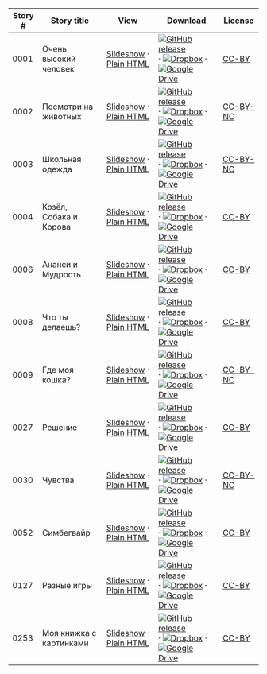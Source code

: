 Story # | Story title | View | Download | License
-------- | -----------  |:-------:| ---------------- | -------
0001 | Очень высокий человек | <a href="https://global-asp.github.io/stories/ru/0001_очень-высокий-человек_slides.html" target="_blank">Slideshow</a> · [Plain HTML](https://global-asp.github.io/stories/ru/0001_очень-высокий-человек.html) | [![GitHub release](https://cloud.githubusercontent.com/assets/9295750/9483128/0e089e5e-4b51-11e5-98ca-6da5cef156a7.png "GitHub release")]() · [![Dropbox](https://cloud.githubusercontent.com/assets/9295750/10150606/3f5ae2dc-65f5-11e5-8f63-841c51cc1cde.png "Dropbox")](https://www.dropbox.com/s/8gghcg1a3m2sk7k/ru.zip) · [![Google Drive](https://cloud.githubusercontent.com/assets/9295750/9473522/1d6fdde4-4b10-11e5-98f5-aa6c6b04a08e.png "Google Drive")](https://drive.google.com/open?id=0B59ZADK9EsbsQmg3dXhpTjFYQ3c) | [CC-BY](https://creativecommons.org/licenses/by/3.0/)
0002 | Посмотри на животных | <a href="https://global-asp.github.io/stories/ru/0002_посмотри-на-животных_slides.html" target="_blank">Slideshow</a> · [Plain HTML](https://global-asp.github.io/stories/ru/0002_посмотри-на-животных.html) | [![GitHub release](https://cloud.githubusercontent.com/assets/9295750/9483128/0e089e5e-4b51-11e5-98ca-6da5cef156a7.png "GitHub release")]() · [![Dropbox](https://cloud.githubusercontent.com/assets/9295750/10150606/3f5ae2dc-65f5-11e5-8f63-841c51cc1cde.png "Dropbox")](https://www.dropbox.com/s/8gghcg1a3m2sk7k/ru.zip) · [![Google Drive](https://cloud.githubusercontent.com/assets/9295750/9473522/1d6fdde4-4b10-11e5-98f5-aa6c6b04a08e.png "Google Drive")](https://drive.google.com/open?id=0B59ZADK9EsbsQmg3dXhpTjFYQ3c) | [CC-BY-NC](http://creativecommons.org/licenses/by-nc/3.0/)
0003 | Школьная одежда | <a href="https://global-asp.github.io/stories/ru/0003_школьная-одежда_slides.html" target="_blank">Slideshow</a> · [Plain HTML](https://global-asp.github.io/stories/ru/0003_школьная-одежда.html) | [![GitHub release](https://cloud.githubusercontent.com/assets/9295750/9483128/0e089e5e-4b51-11e5-98ca-6da5cef156a7.png "GitHub release")]() · [![Dropbox](https://cloud.githubusercontent.com/assets/9295750/10150606/3f5ae2dc-65f5-11e5-8f63-841c51cc1cde.png "Dropbox")](https://www.dropbox.com/s/8gghcg1a3m2sk7k/ru.zip) · [![Google Drive](https://cloud.githubusercontent.com/assets/9295750/9473522/1d6fdde4-4b10-11e5-98f5-aa6c6b04a08e.png "Google Drive")](https://drive.google.com/open?id=0B59ZADK9EsbsQmg3dXhpTjFYQ3c) | [CC-BY-NC](http://creativecommons.org/licenses/by-nc/3.0/)
0004 | Козёл, Собака и Корова | <a href="https://global-asp.github.io/stories/ru/0004_козёл-собака-и-корова_slides.html" target="_blank">Slideshow</a> · [Plain HTML](https://global-asp.github.io/stories/ru/0004_козёл-собака-и-корова.html) | [![GitHub release](https://cloud.githubusercontent.com/assets/9295750/9483128/0e089e5e-4b51-11e5-98ca-6da5cef156a7.png "GitHub release")]() · [![Dropbox](https://cloud.githubusercontent.com/assets/9295750/10150606/3f5ae2dc-65f5-11e5-8f63-841c51cc1cde.png "Dropbox")](https://www.dropbox.com/s/8gghcg1a3m2sk7k/ru.zip) · [![Google Drive](https://cloud.githubusercontent.com/assets/9295750/9473522/1d6fdde4-4b10-11e5-98f5-aa6c6b04a08e.png "Google Drive")](https://drive.google.com/open?id=0B59ZADK9EsbsQmg3dXhpTjFYQ3c) | [CC-BY](https://creativecommons.org/licenses/by/3.0/)
0006 | Ананси и Мудрость | <a href="https://global-asp.github.io/stories/ru/0006_ананси-и-мудрость_slides.html" target="_blank">Slideshow</a> · [Plain HTML](https://global-asp.github.io/stories/ru/0006_ананси-и-мудрость.html) | [![GitHub release](https://cloud.githubusercontent.com/assets/9295750/9483128/0e089e5e-4b51-11e5-98ca-6da5cef156a7.png "GitHub release")]() · [![Dropbox](https://cloud.githubusercontent.com/assets/9295750/10150606/3f5ae2dc-65f5-11e5-8f63-841c51cc1cde.png "Dropbox")](https://www.dropbox.com/s/8gghcg1a3m2sk7k/ru.zip) · [![Google Drive](https://cloud.githubusercontent.com/assets/9295750/9473522/1d6fdde4-4b10-11e5-98f5-aa6c6b04a08e.png "Google Drive")](https://drive.google.com/open?id=0B59ZADK9EsbsQmg3dXhpTjFYQ3c) | [CC-BY](https://creativecommons.org/licenses/by/3.0/)
0008 | Что ты делаешь? | <a href="https://global-asp.github.io/stories/ru/0008_что-ты-делаешь_slides.html" target="_blank">Slideshow</a> · [Plain HTML](https://global-asp.github.io/stories/ru/0008_что-ты-делаешь.html) | [![GitHub release](https://cloud.githubusercontent.com/assets/9295750/9483128/0e089e5e-4b51-11e5-98ca-6da5cef156a7.png "GitHub release")]() · [![Dropbox](https://cloud.githubusercontent.com/assets/9295750/10150606/3f5ae2dc-65f5-11e5-8f63-841c51cc1cde.png "Dropbox")](https://www.dropbox.com/s/8gghcg1a3m2sk7k/ru.zip) · [![Google Drive](https://cloud.githubusercontent.com/assets/9295750/9473522/1d6fdde4-4b10-11e5-98f5-aa6c6b04a08e.png "Google Drive")](https://drive.google.com/open?id=0B59ZADK9EsbsQmg3dXhpTjFYQ3c) | [CC-BY](https://creativecommons.org/licenses/by/3.0/)
0009 | Где моя кошка? | <a href="https://global-asp.github.io/stories/ru/0009_где-моя-кошка_slides.html" target="_blank">Slideshow</a> · [Plain HTML](https://global-asp.github.io/stories/ru/0009_где-моя-кошка.html) | [![GitHub release](https://cloud.githubusercontent.com/assets/9295750/9483128/0e089e5e-4b51-11e5-98ca-6da5cef156a7.png "GitHub release")]() · [![Dropbox](https://cloud.githubusercontent.com/assets/9295750/10150606/3f5ae2dc-65f5-11e5-8f63-841c51cc1cde.png "Dropbox")](https://www.dropbox.com/s/8gghcg1a3m2sk7k/ru.zip) · [![Google Drive](https://cloud.githubusercontent.com/assets/9295750/9473522/1d6fdde4-4b10-11e5-98f5-aa6c6b04a08e.png "Google Drive")](https://drive.google.com/open?id=0B59ZADK9EsbsQmg3dXhpTjFYQ3c) | [CC-BY-NC](http://creativecommons.org/licenses/by-nc/3.0/)
0027 | Решение | <a href="https://global-asp.github.io/stories/ru/0027_решение_slides.html" target="_blank">Slideshow</a> · [Plain HTML](https://global-asp.github.io/stories/ru/0027_решение.html) | [![GitHub release](https://cloud.githubusercontent.com/assets/9295750/9483128/0e089e5e-4b51-11e5-98ca-6da5cef156a7.png "GitHub release")]() · [![Dropbox](https://cloud.githubusercontent.com/assets/9295750/10150606/3f5ae2dc-65f5-11e5-8f63-841c51cc1cde.png "Dropbox")](https://www.dropbox.com/s/8gghcg1a3m2sk7k/ru.zip) · [![Google Drive](https://cloud.githubusercontent.com/assets/9295750/9473522/1d6fdde4-4b10-11e5-98f5-aa6c6b04a08e.png "Google Drive")](https://drive.google.com/open?id=0B59ZADK9EsbsQmg3dXhpTjFYQ3c) | [CC-BY](https://creativecommons.org/licenses/by/3.0/)
0030 | Чувства | <a href="https://global-asp.github.io/stories/ru/0030_чувства_slides.html" target="_blank">Slideshow</a> · [Plain HTML](https://global-asp.github.io/stories/ru/0030_чувства.html) | [![GitHub release](https://cloud.githubusercontent.com/assets/9295750/9483128/0e089e5e-4b51-11e5-98ca-6da5cef156a7.png "GitHub release")]() · [![Dropbox](https://cloud.githubusercontent.com/assets/9295750/10150606/3f5ae2dc-65f5-11e5-8f63-841c51cc1cde.png "Dropbox")](https://www.dropbox.com/s/8gghcg1a3m2sk7k/ru.zip) · [![Google Drive](https://cloud.githubusercontent.com/assets/9295750/9473522/1d6fdde4-4b10-11e5-98f5-aa6c6b04a08e.png "Google Drive")](https://drive.google.com/open?id=0B59ZADK9EsbsQmg3dXhpTjFYQ3c) | [CC-BY-NC](http://creativecommons.org/licenses/by-nc/3.0/)
0052 | Симбегвайр | <a href="https://global-asp.github.io/stories/ru/0052_симбегвайр_slides.html" target="_blank">Slideshow</a> · [Plain HTML](https://global-asp.github.io/stories/ru/0052_симбегвайр.html) | [![GitHub release](https://cloud.githubusercontent.com/assets/9295750/9483128/0e089e5e-4b51-11e5-98ca-6da5cef156a7.png "GitHub release")]() · [![Dropbox](https://cloud.githubusercontent.com/assets/9295750/10150606/3f5ae2dc-65f5-11e5-8f63-841c51cc1cde.png "Dropbox")](https://www.dropbox.com/s/8gghcg1a3m2sk7k/ru.zip) · [![Google Drive](https://cloud.githubusercontent.com/assets/9295750/9473522/1d6fdde4-4b10-11e5-98f5-aa6c6b04a08e.png "Google Drive")](https://drive.google.com/open?id=0B59ZADK9EsbsQmg3dXhpTjFYQ3c) | [CC-BY](https://creativecommons.org/licenses/by/3.0/)
0127 | Разные игры | <a href="https://global-asp.github.io/stories/ru/0127_разные-игры_slides.html" target="_blank">Slideshow</a> · [Plain HTML](https://global-asp.github.io/stories/ru/0127_разные-игры.html) | [![GitHub release](https://cloud.githubusercontent.com/assets/9295750/9483128/0e089e5e-4b51-11e5-98ca-6da5cef156a7.png "GitHub release")]() · [![Dropbox](https://cloud.githubusercontent.com/assets/9295750/10150606/3f5ae2dc-65f5-11e5-8f63-841c51cc1cde.png "Dropbox")](https://www.dropbox.com/s/8gghcg1a3m2sk7k/ru.zip) · [![Google Drive](https://cloud.githubusercontent.com/assets/9295750/9473522/1d6fdde4-4b10-11e5-98f5-aa6c6b04a08e.png "Google Drive")](https://drive.google.com/open?id=0B59ZADK9EsbsQmg3dXhpTjFYQ3c) | [CC-BY](https://creativecommons.org/licenses/by/3.0/)
0253 | Моя книжка с картинками | <a href="https://global-asp.github.io/stories/ru/0253_моя-книжка-с-картинками_slides.html" target="_blank">Slideshow</a> · [Plain HTML](https://global-asp.github.io/stories/ru/0253_моя-книжка-с-картинками.html) | [![GitHub release](https://cloud.githubusercontent.com/assets/9295750/9483128/0e089e5e-4b51-11e5-98ca-6da5cef156a7.png "GitHub release")]() · [![Dropbox](https://cloud.githubusercontent.com/assets/9295750/10150606/3f5ae2dc-65f5-11e5-8f63-841c51cc1cde.png "Dropbox")](https://www.dropbox.com/s/8gghcg1a3m2sk7k/ru.zip) · [![Google Drive](https://cloud.githubusercontent.com/assets/9295750/9473522/1d6fdde4-4b10-11e5-98f5-aa6c6b04a08e.png "Google Drive")](https://drive.google.com/open?id=0B59ZADK9EsbsQmg3dXhpTjFYQ3c) | [CC-BY](https://creativecommons.org/licenses/by/3.0/)
